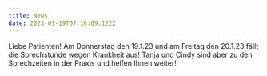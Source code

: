 ```yaml
---
title: News
date: 2023-01-19T07:16:09.122Z
---
```

Liebe Patienten! Am Donnerstag den 19.1.23 und am Freitag den 20.1.23 fällt die Sprechstunde wegen Krankheit aus! Tanja und Cindy sind aber zu den Sprechzeiten in der Praxis und helfen Ihnen weiter!
